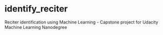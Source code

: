 # identify_reciter
Reciter identification using Machine Learning - Capstone project for Udacity Machine Learning Nanodegree
